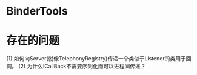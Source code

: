# BinderTools
# 存在的问题
(1) 如何向Server(就像TelephonyRegistry)传递一个类似于Listener的类用于回调。
(2) 为什么ICallBack不需要序列化而可以进程间传递？
